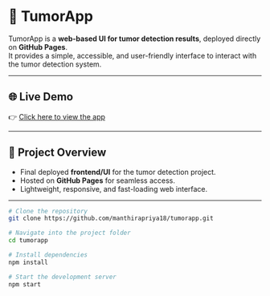 # 🧠 TumorApp

TumorApp is a **web-based UI for tumor detection results**, deployed directly on **GitHub Pages**.  
It provides a simple, accessible, and user-friendly interface to interact with the tumor detection system.

---

## 🌐 Live Demo
👉 [Click here to view the app](https://manthirapriya18.github.io/tumorapp/#/home)

---

## 🚀 Project Overview
- Final deployed **frontend/UI** for the tumor detection project.  
- Hosted on **GitHub Pages** for seamless access.  
- Lightweight, responsive, and fast-loading web interface.  

---

```bash
# Clone the repository
git clone https://github.com/manthirapriya18/tumorapp.git

# Navigate into the project folder
cd tumorapp

# Install dependencies
npm install

# Start the development server
npm start
